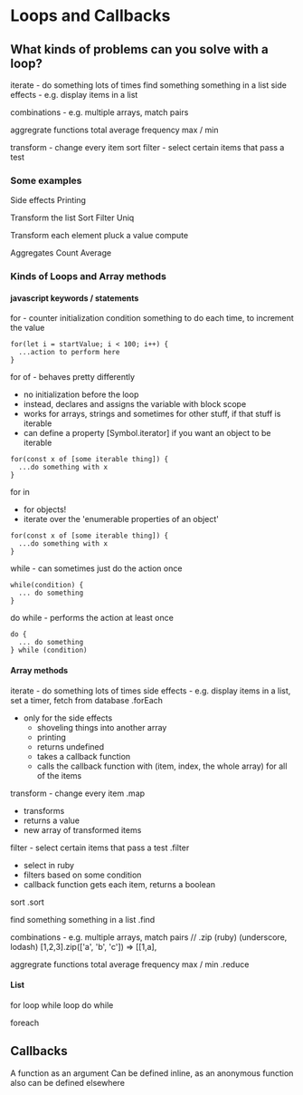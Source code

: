 # Loops and Callbacks

## What kinds of problems can you solve with a loop?
iterate - do something lots of times
find something something in a list
side effects - e.g. display items in a list

combinations - e.g. multiple arrays, match pairs

aggregrate functions
  total
  average
  frequency
  max / min

transform - change every item
sort
filter - select certain items that pass a test

### Some examples
Side effects
  Printing

Transform the list
  Sort
  Filter
  Uniq

Transform each element
  pluck a value
  compute

Aggregates
  Count
  Average

### Kinds of Loops and Array methods

#### javascript keywords / statements
for -
counter initialization
condition
something to do each time, to increment the value
```
for(let i = startValue; i < 100; i++) {
  ...action to perform here
}
```

for of - behaves pretty differently
- no initialization before the loop
- instead, declares and assigns the variable with block scope
- works for arrays, strings and sometimes for other stuff, if that stuff is iterable
- can define a property [Symbol.iterator] if you want an object to be iterable
```
for(const x of [some iterable thing]) {
  ...do something with x
}
```

for in
- for objects!
- iterate over the 'enumerable properties of an object'
```
for(const x of [some iterable thing]) {
  ...do something with x
}
```

while - can sometimes just do the action once
```
while(condition) {
  ... do something
}
```
do while - performs the action at least once
```
do {
  ... do something
} while (condition)
```

#### Array methods

iterate - do something lots of times
  side effects - e.g. display items in a list, set a timer, fetch from database
.forEach
  - only for the side effects
    - shoveling things into another array
    - printing
    - returns undefined
    - takes a callback function
    - calls the callback function with (item, index, the whole array) for all of the items

transform - change every item
.map
  - transforms
  - returns a value
  - new array of transformed items

filter - select certain items that pass a test
.filter
  - select in ruby
  - filters based on some condition
  - callback function gets each item, returns a boolean

sort
.sort

find something something in a list
.find

combinations - e.g. multiple arrays, match pairs
// .zip (ruby) (underscore, lodash)
[1,2,3].zip(['a', 'b', 'c']) => [[1,a],

aggregrate functions
  total
  average
  frequency
  max / min
.reduce



#### List

for loop
while loop
do while

foreach


## Callbacks

A function as an argument
Can be defined inline, as an anonymous function
also can be defined elsewhere
